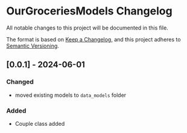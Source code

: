 # OurGroceriesModels Changelog
All notable changes to this project will be documented in this file.

The format is based on [Keep a Changelog](https://keepachangelog.com/en/1.1.0/), and this project adheres to [Semantic Versioning](https://semver.org/).

## [0.0.1] - 2024-06-01

### Changed
- moved existing models to `data_models` folder

### Added
- Couple class added